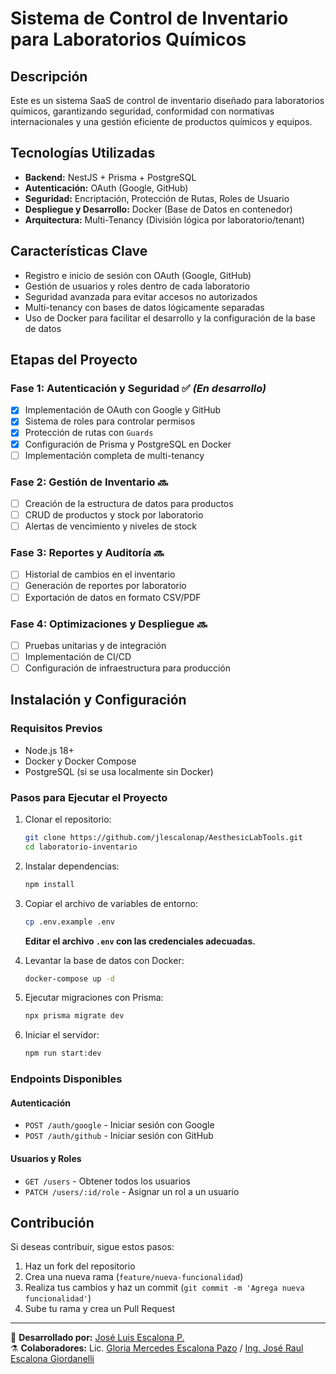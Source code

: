 # Sistema de Control de Inventario para Laboratorios Químicos

## Descripción

Este es un sistema SaaS de control de inventario diseñado para laboratorios químicos, garantizando seguridad, conformidad con normativas internacionales y una gestión eficiente de productos químicos y equipos.

## Tecnologías Utilizadas

- **Backend:** NestJS + Prisma + PostgreSQL
- **Autenticación:** OAuth (Google, GitHub)
- **Seguridad:** Encriptación, Protección de Rutas, Roles de Usuario
- **Despliegue y Desarrollo:** Docker (Base de Datos en contenedor)
- **Arquitectura:** Multi-Tenancy (División lógica por laboratorio/tenant)

## Características Clave

- Registro e inicio de sesión con OAuth (Google, GitHub)
- Gestión de usuarios y roles dentro de cada laboratorio
- Seguridad avanzada para evitar accesos no autorizados
- Multi-tenancy con bases de datos lógicamente separadas
- Uso de Docker para facilitar el desarrollo y la configuración de la base de datos

## Etapas del Proyecto

### **Fase 1: Autenticación y Seguridad** ✅ _(En desarrollo)_

- [x] Implementación de OAuth con Google y GitHub
- [x] Sistema de roles para controlar permisos
- [x] Protección de rutas con `Guards`
- [x] Configuración de Prisma y PostgreSQL en Docker
- [ ] Implementación completa de multi-tenancy

### **Fase 2: Gestión de Inventario** 🔜

- [ ] Creación de la estructura de datos para productos
- [ ] CRUD de productos y stock por laboratorio
- [ ] Alertas de vencimiento y niveles de stock

### **Fase 3: Reportes y Auditoría** 🔜

- [ ] Historial de cambios en el inventario
- [ ] Generación de reportes por laboratorio
- [ ] Exportación de datos en formato CSV/PDF

### **Fase 4: Optimizaciones y Despliegue** 🔜

- [ ] Pruebas unitarias y de integración
- [ ] Implementación de CI/CD
- [ ] Configuración de infraestructura para producción

## Instalación y Configuración

### **Requisitos Previos**

- Node.js 18+
- Docker y Docker Compose
- PostgreSQL (si se usa localmente sin Docker)

### **Pasos para Ejecutar el Proyecto**

1. Clonar el repositorio:

   ```sh
   git clone https://github.com/jlescalonap/AesthesicLabTools.git
   cd laboratorio-inventario
   ```

2. Instalar dependencias:

   ```sh
   npm install
   ```

3. Copiar el archivo de variables de entorno:

   ```sh
   cp .env.example .env
   ```

   **Editar el archivo `.env` con las credenciales adecuadas.**

4. Levantar la base de datos con Docker:

   ```sh
   docker-compose up -d
   ```

5. Ejecutar migraciones con Prisma:

   ```sh
   npx prisma migrate dev
   ```

6. Iniciar el servidor:
   ```sh
   npm run start:dev
   ```

### **Endpoints Disponibles**

#### **Autenticación**

- `POST /auth/google` - Iniciar sesión con Google
- `POST /auth/github` - Iniciar sesión con GitHub

#### **Usuarios y Roles**

- `GET /users` - Obtener todos los usuarios
- `PATCH /users/:id/role` - Asignar un rol a un usuario

## Contribución

Si deseas contribuir, sigue estos pasos:

1. Haz un fork del repositorio
2. Crea una nueva rama (`feature/nueva-funcionalidad`)
3. Realiza tus cambios y haz un commit (`git commit -m 'Agrega nueva funcionalidad'`)
4. Sube tu rama y crea un Pull Request

---

🚀 **Desarrollado por:** [José Luis Escalona P.](https://www.linkedin.com/in/jlescalonap/)  
⚗️ **Colaboradores:** Lic. [Gloria Mercedes Escalona Pazo](https://www.linkedin.com/in/gloria-mercedes-escalona-pazo-21064b66/) / [Ing. José Raul Escalona Giordanelli](https://www.linkedin.com/in/raul-escalona-giordanelli-4989b8a6/)
